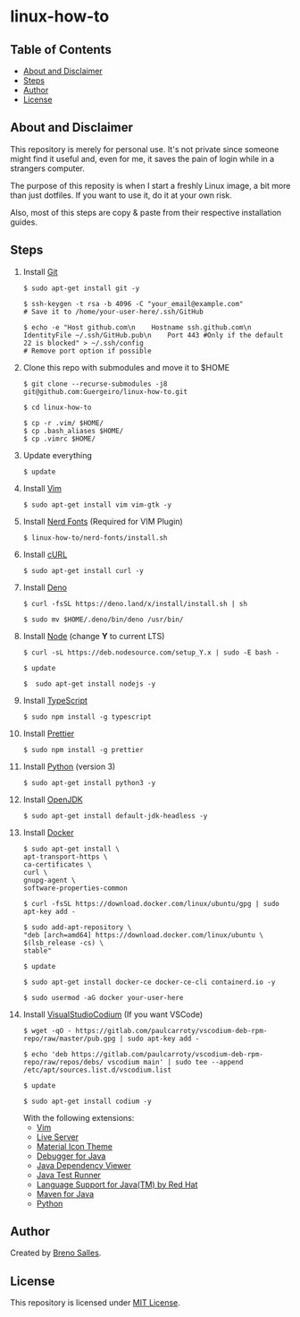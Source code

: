 # linux-how-to
## Table of Contents
- [About and Disclaimer](#about-and-disclaimer)
- [Steps](#steps)
- [Author](#author)
- [License](#license)
## About and Disclaimer
This repository is merely for personal use. It's not private since someone might find it useful and, even for me, it saves the pain of login while in a strangers computer.

The purpose of this reposity is when I start a freshly Linux image, a bit more than just dotfiles. If you want to use it, do it at your own risk.

Also, most of this steps are copy & paste from their respective installation guides.
## Steps
1. Install [Git](https://git-scm.com/)
    ```
    $ sudo apt-get install git -y
    ```
    ```
    $ ssh-keygen -t rsa -b 4096 -C "your_email@example.com"
    # Save it to /home/your-user-here/.ssh/GitHub
    ```
    ```
    $ echo -e "Host github.com\n    Hostname ssh.github.com\n    IdentityFile ~/.ssh/GitHub.pub\n    Port 443 #Only if the default 22 is blocked" > ~/.ssh/config
    # Remove port option if possible
    ```
2. Clone this repo with submodules and move it to $HOME
    ```
    $ git clone --recurse-submodules -j8 git@github.com:Guergeiro/linux-how-to.git
    ```
    ```
    $ cd linux-how-to
    ```
    ```
    $ cp -r .vim/ $HOME/
    $ cp .bash_aliases $HOME/
    $ cp .vimrc $HOME/
    ```
3. Update everything
    ```
    $ update
    ```
4. Install [Vim](https://www.vim.org/)
    ```
    $ sudo apt-get install vim vim-gtk -y
    ```
5. Install [Nerd Fonts](https://nerdfonts.com) (Required for VIM Plugin)
    ```
    $ linux-how-to/nerd-fonts/install.sh
    ```
6. Install [cURL](https://curl.haxx.se/)
    ```
    $ sudo apt-get install curl -y
    ```
7. Install [Deno](https://deno.land)
    ```
    $ curl -fsSL https://deno.land/x/install/install.sh | sh
    ```
    ```
    $ sudo mv $HOME/.deno/bin/deno /usr/bin/
    ```
8. Install [Node](https://nodejs.org/) (change **Y** to current LTS)
    ```
    $ curl -sL https://deb.nodesource.com/setup_Y.x | sudo -E bash -
    ```
    ```
    $ update
    ```
    ```
    $  sudo apt-get install nodejs -y
    ```
9. Install [TypeScript](https://www.typescriptlang.org/)
    ```
    $ sudo npm install -g typescript
    ```
10. Install [Prettier](https://prettier.io/)
    ```
    $ sudo npm install -g prettier
    ```
11. Install [Python](https://www.python.org/) (version 3)
    ```
    $ sudo apt-get install python3 -y
    ```
12. Install [OpenJDK](http://openjdk.java.net/)
    ```
    $ sudo apt-get install default-jdk-headless -y
    ```
13. Install [Docker](https://www.docker.com/)
    ```
    $ sudo apt-get install \
    apt-transport-https \
    ca-certificates \
    curl \
    gnupg-agent \
    software-properties-common
    ```
    ```
    $ curl -fsSL https://download.docker.com/linux/ubuntu/gpg | sudo apt-key add -
    ```
    ```
    $ sudo add-apt-repository \
    "deb [arch=amd64] https://download.docker.com/linux/ubuntu \
    $(lsb_release -cs) \
    stable"
    ```
    ```
    $ update
    ```
    ```
    $ sudo apt-get install docker-ce docker-ce-cli containerd.io -y
    ```
    ```
    $ sudo usermod -aG docker your-user-here
    ```
14. Install [VisualStudioCodium](https://vscodium.com/) (If you want VSCode)
    ```
    $ wget -qO - https://gitlab.com/paulcarroty/vscodium-deb-rpm-repo/raw/master/pub.gpg | sudo apt-key add -
    ```
    ```
    $ echo 'deb https://gitlab.com/paulcarroty/vscodium-deb-rpm-repo/raw/repos/debs/ vscodium main' | sudo tee --append /etc/apt/sources.list.d/vscodium.list
    ```
    ```
    $ update
    ```
    ```
    $ sudo apt-get install codium -y
    ```
    With the following extensions:
    - [Vim](https://github.com/VSCodeVim/Vim)
    - [Live Server](https://github.com/ritwickdey/vscode-live-server)
    - [Material Icon Theme](https://github.com/PKief/vscode-material-icon-theme)
    - [Debugger for Java](https://github.com/Microsoft/vscode-java-debug)
    - [Java Dependency Viewer](https://github.com/Microsoft/vscode-java-dependency)
    - [Java Test Runner](https://github.com/Microsoft/vscode-java-test)
    - [Language Support for Java(TM) by Red Hat](https://github.com/redhat-developer/vscode-java)
    - [Maven for Java](https://github.com/Microsoft/vscode-maven)
    - [Python](https://github.com/Microsoft/vscode-python)
## Author
Created by [Breno Salles](https://brenosalles.com).
## License
This repository is licensed under [MIT License](./LICENSE).

